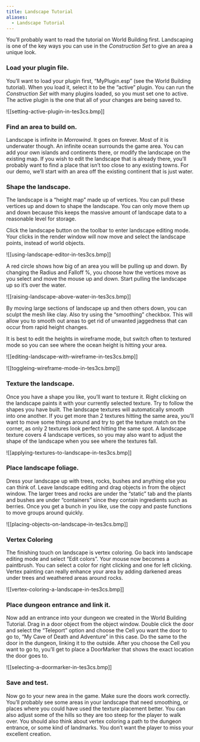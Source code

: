 ```yaml
---
title: Landscape Tutorial
aliases:
  - Landscape Tutorial
---
```

You’ll probably want to read the tutorial on World Building first. Landscaping is one of the key ways you can use in the *Construction Set* to give an area a unique look. 

### Load your plugin file.

You’ll want to load your plugin first, “MyPlugin.esp” (see the World Building tutorial). When you load it, select it to be the “active” plugin. You can run the *Construction Set* with many plugins loaded, so you must set one to active. The active plugin is the one that all of your changes are being saved to.

![[setting-active-plugin-in-tes3cs.bmp]]

### Find an area to build on.

Landscape is infinite in *Morrowind*. It goes on forever. Most of it is underwater though. An infinite ocean surrounds the game area. You can add your own islands and continents there, or modify the landscape on the existing map. If you wish to edit the landscape that is already there, you’ll probably want to find a place that isn’t too close to any existing towns. For our demo, we’ll start with an area off the existing continent that is just water.

### Shape the landscape.

The landscape is a “height map” made up of vertices. You can pull these vertices up and down to shape the landscape.  You can only move them up and down because this keeps the massive amount of landscape data to a reasonable level for storage.

Click the landscape button on the toolbar to enter landscape editing mode. Your clicks in the render window will now move and select the landscape points, instead of world objects.

![[using-landscape-editor-in-tes3cs.bmp]]

A red circle shows how big of an area you will be pulling up and down. By changing the Radius and Falloff %, you choose how the vertices move as you select and move the mouse up and down. Start pulling the landscape up so it’s over the water. 

![[raising-landscape-above-water-in-tes3cs.bmp]]

By moving large sections of landscape up and then others down, you can sculpt the mesh like clay. Also try using the “smoothing” checkbox. This will allow you to smooth out areas to get rid of unwanted jaggedness that can occur from rapid height changes.

It is best to edit the heights in wireframe mode, but switch often to textured mode so you can see where the ocean height is hitting your area.

![[editing-landscape-with-wireframe-in-tes3cs.bmp]]

![[toggleing-wireframe-mode-in-tes3cs.bmp]]

### Texture the landscape.

Once you have a shape you like, you’ll want to texture it. Right clicking on the landscape paints it with your currently selected texture. Try to follow the shapes you have built. The landscape textures will automatically smooth into one another. If you get more than 2 textures hitting the same area, you’ll want to move some things around and try to get the texture match on the corner, as only 2 textures look perfect hitting the same spot. A landscape texture covers 4 landscape vertices, so you may also want to adjust the shape of the landscape when you see where the textures fall. 

![[applying-textures-to-landscape-in-tes3cs.bmp]]

### Place landscape foliage.

Dress your landscape up with trees, rocks, bushes and anything else you can think of. Leave landscape editing and drag objects in from the object window. The larger trees and rocks are under the “static” tab and the plants and bushes are under “containers” since they contain ingredients such as berries. Once you get a bunch in you like, use the copy and paste functions to move groups around quickly.

![[placing-objects-on-landscape-in-tes3cs.bmp]]

### Vertex Coloring

The finishing touch on landscape is vertex coloring. Go back into landscape editing mode and select “Edit colors”. Your mouse now becomes a paintbrush. You can select a color for right clicking and one for left clicking. Vertex painting can really enhance your area by adding darkened areas under trees and weathered areas around rocks.

![[vertex-coloring-a-landscape-in-tes3cs.bmp]]

### Place dungeon entrance and link it.

Now add an entrance into your dungeon we created in the World Building Tutorial. Drag in a door object from the object window. Double click the door and select the “Teleport” option and choose the Cell you want the door to go to, “My Cave of Death and Adventure” in this case. Do the same to the door in the dungeon, linking it to the outside. After you choose the Cell you want to go to, you’ll get to place a DoorMarker that shows the exact location the door goes to.

![[selecting-a-doormarker-in-tes3cs.bmp]]

### Save and test.

Now go to your new area in the game. Make sure the doors work correctly. You’ll probably see some areas in your landscape that need smoothing, or places where you could have used the texture placement better. You can also adjust some of the hills so they are too steep for the player to walk over. You should also think about vertex coloring a path to the dungeon entrance, or some kind of landmarks. You don’t want the player to miss your excellent creation.
